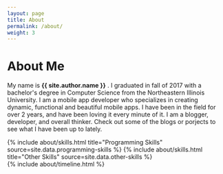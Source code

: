 ```yaml
---
layout: page
title: About
permalink: /about/
weight: 3
---
```


# **About Me**

My name is **{{ site.author.name }}** . I graduated in fall of 2017 with a  bachelor's degree in Computer Science from the Northeastern Illinois University. I am a mobile app developer who specializes in creating dynamic, functional and beautiful mobile apps. I have been in the field for over 2 years, and have been loving it every minute of it. I am a blogger, developer, and overall thinker. Check out some of the blogs or porjects to see what I have been up to lately.


<div class="row">
{% include about/skills.html title="Programming Skills" source=site.data.programming-skills %}
{% include about/skills.html title="Other Skills" source=site.data.other-skills %}
</div>

<div class="row">
{% include about/timeline.html %}
</div>
